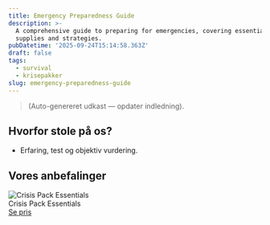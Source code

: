 ```yaml
---
title: Emergency Preparedness Guide
description: >-
  A comprehensive guide to preparing for emergencies, covering essential
  supplies and strategies.
pubDatetime: '2025-09-24T15:14:58.363Z'
draft: false
tags:
  - survival
  - krisepakker
slug: emergency-preparedness-guide
---
```

> (Auto-genereret udkast — opdater indledning).

## Hvorfor stole på os?
- Erfaring, test og objektiv vurdering.

## Vores anbefalinger


<!-- Auto: Affiliate-kort fra Products/SKUs -->

<div class="aff-card"><img src="abstract_15.png (https://v5.airtableusercontent.com/v3/u/45/45/1758736800000/gjpfcUjgJVVsFXOZP0aiYg/bkVHRUDHLCOarQFZNH5DrTosP5H46rG7y2A7xX69fuZzLGCugAmOgrne9I0USmk2dsgSXIM1ZSHuiHxkVTEceYENIDquBumyzORBrmDm3QytwK1J8eaVi3QcAoVUDDhxgc840gglM0iyX3EY6GEWo7sA5kI-l20dCN7eByT7z_E/UX4iDFuxdNSUATXFaB2Cn9BCTdVaFw8PzwwiRXEVtlE)" alt="Crisis Pack Essentials" class="aff-card__img" /><div class="aff-card__meta"><div class="aff-card__title">Crisis Pack Essentials</div><a class="aff-btn" href="https://affiliate.homeessentialsee62.com/deal789?utm_source=klartilalt&utm_medium=affiliate&subid=emergency-preparedness-guide-2025-09-24" rel="sponsored nofollow noopener" target="_blank">Se pris</a></div></div>

